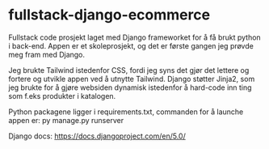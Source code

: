 # fullstack-django-ecommerce

Fullstack code prosjekt laget med Django frameworket for å få brukt python i back-end.
Appen er et skoleprosjekt, og det er første gangen jeg prøvde meg fram med Django.

Jeg brukte Tailwind istedenfor CSS, fordi jeg syns det gjør det lettere og fortere og utvikle appen ved å utnytte Tailwind.
Django støtter Jinja2, som jeg brukte for å gjøre websiden dynamisk istedenfor å hard-code inn ting som f.eks produkter i katalogen.

Python packagene ligger i requirements.txt, commanden for å launche appen er: py manage.py runserver

Django docs: https://docs.djangoproject.com/en/5.0/
